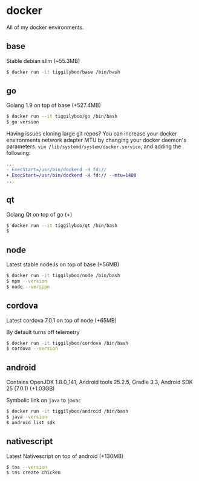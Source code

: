# docker
All of my docker environments.  

## base
Stable debian slim (~55.3MB)

```sh
$ docker run -it tiggilyboo/base /bin/bash
```

## go
Golang 1.9 on top of base (+527.4MB)

```sh
$ docker run --it tiggilyboo/go /bin/bash
$ go version
```

Having issues cloning large git repos? You can increase your docker environments network adapter MTU by changing your docker daemon's parameters. `vim /lib/systemd/system/docker.service`, and adding the following:

```diff
...
- ExecStart=/usr/bin/dockerd -H fd://
+ ExecStart=/usr/bin/dockerd -H fd:// --mtu=1400
...
```

## qt
Golang Qt on top of go (+)

```sh
$ docker run --it tiggilyboo/qt /bin/bash
$
```

## node
Latest stable nodeJs on top of base (+56MB)

```sh
$ docker run -it tiggilyboo/node /bin/bash
$ npm --version
$ node --version
```

## cordova
Latest cordova 7.0.1 on top of node (+65MB)

By default turns off telemetry

```sh
$ docker run -it tiggilyboo/cordova /bin/bash
$ cordova --version
```

## android
Contains OpenJDK 1.8.0_141, Android tools 25.2.5, Gradle 3.3, Android SDK 25 (7.0.1) (+1.03GB)

Symbolic link on `java` to `javac`

```sh
$ docker run -it tiggilyboo/android /bin/bash
$ java -version
$ android list sdk
```

## nativescript
Latest Nativescript on top of android (+130MB)

```sh
$ tns --version
$ tns create chicken
```
